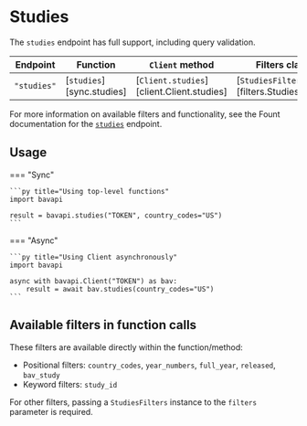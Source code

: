 # Studies

The `studies` endpoint has full support, including query validation.

| Endpoint    | Function                  | `Client` method                           | Filters class                              |
| ----------- | ------------------------- | ----------------------------------------- | ------------------------------------------ |
| `"studies"` | [`studies`][sync.studies] | [`Client.studies`][client.Client.studies] | [`StudiesFilters`][filters.StudiesFilters] |

For more information on available filters and functionality, see the Fount documentation for the [`studies`](https://developer.wppbav.com/docs/2.x/core-resources/studies) endpoint.

## Usage

=== "Sync"

    ```py title="Using top-level functions"
    import bavapi

    result = bavapi.studies("TOKEN", country_codes="US")
    ```

=== "Async"

    ```py title="Using Client asynchronously"
    import bavapi

    async with bavapi.Client("TOKEN") as bav:
        result = await bav.studies(country_codes="US")
    ```

## Available filters in function calls

These filters are available directly within the function/method:

- Positional filters: `country_codes`, `year_numbers`, `full_year`, `released`, `bav_study`
- Keyword filters: `study_id`

For other filters, passing a `StudiesFilters` instance to the `filters` parameter is required.
